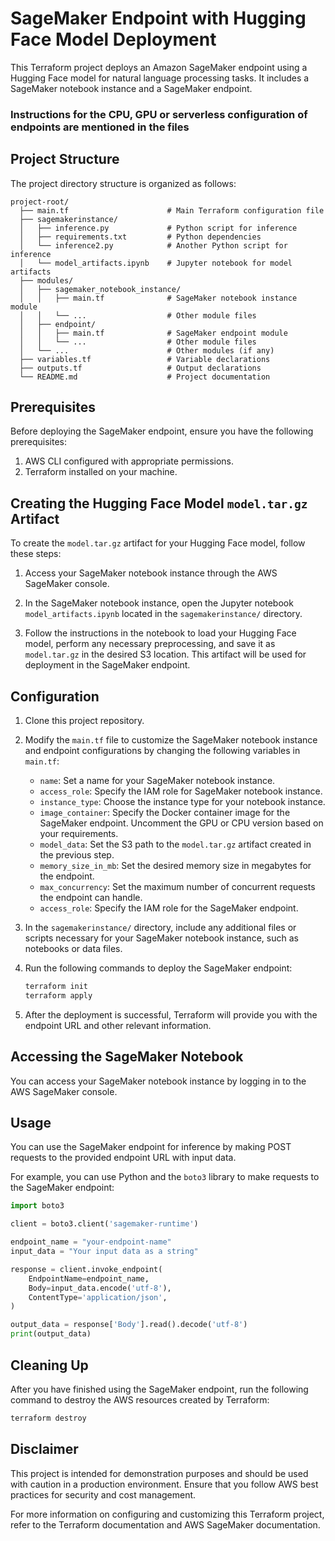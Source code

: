 

# SageMaker Endpoint with Hugging Face Model Deployment

This Terraform project deploys an Amazon SageMaker endpoint using a Hugging Face model for natural language processing tasks. It includes a SageMaker notebook instance and a SageMaker endpoint.


### Instructions for the CPU, GPU or serverless configuration of endpoints are mentioned in the files

## Project Structure

The project directory structure is organized as follows:

```
project-root/
  ├── main.tf                      # Main Terraform configuration file
  ├── sagemakerinstance/  
  │   ├── inference.py             # Python script for inference
  │   ├── requirements.txt         # Python dependencies
  │   └── inference2.py            # Another Python script for inference
  │   └── model_artifacts.ipynb    # Jupyter notebook for model artifacts
  ├── modules/
  │   ├── sagemaker_notebook_instance/
  │   │   ├── main.tf              # SageMaker notebook instance module
  │   │   └── ...                  # Other module files
  │   ├── endpoint/
  │   │   ├── main.tf              # SageMaker endpoint module
  │   │   └── ...                  # Other module files
  │   └── ...                      # Other modules (if any)
  ├── variables.tf                 # Variable declarations
  ├── outputs.tf                   # Output declarations
  └── README.md                    # Project documentation
```

## Prerequisites

Before deploying the SageMaker endpoint, ensure you have the following prerequisites:

1. AWS CLI configured with appropriate permissions.
2. Terraform installed on your machine.

## Creating the Hugging Face Model `model.tar.gz` Artifact

To create the `model.tar.gz` artifact for your Hugging Face model, follow these steps:

1. Access your SageMaker notebook instance through the AWS SageMaker console.

2. In the SageMaker notebook instance, open the Jupyter notebook `model_artifacts.ipynb` located in the `sagemakerinstance/` directory.

3. Follow the instructions in the notebook to load your Hugging Face model, perform any necessary preprocessing, and save it as `model.tar.gz` in the desired S3 location. This artifact will be used for deployment in the SageMaker endpoint.

## Configuration

1. Clone this project repository.

2. Modify the `main.tf` file to customize the SageMaker notebook instance and endpoint configurations by changing the following variables in `main.tf`:

   - `name`: Set a name for your SageMaker notebook instance.
   - `access_role`: Specify the IAM role for SageMaker notebook instance.
   - `instance_type`: Choose the instance type for your notebook instance.
   - `image_container`: Specify the Docker container image for the SageMaker endpoint. Uncomment the GPU or CPU version based on your requirements.
   - `model_data`: Set the S3 path to the `model.tar.gz` artifact created in the previous step.
   - `memory_size_in_mb`: Set the desired memory size in megabytes for the endpoint.
   - `max_concurrency`: Set the maximum number of concurrent requests the endpoint can handle.
   - `access_role`: Specify the IAM role for the SageMaker endpoint.

3. In the `sagemakerinstance/` directory, include any additional files or scripts necessary for your SageMaker notebook instance, such as notebooks or data files.

4. Run the following commands to deploy the SageMaker endpoint:

   ```bash
   terraform init
   terraform apply
   ```

5. After the deployment is successful, Terraform will provide you with the endpoint URL and other relevant information.

## Accessing the SageMaker Notebook

You can access your SageMaker notebook instance by logging in to the AWS SageMaker console.

## Usage

You can use the SageMaker endpoint for inference by making POST requests to the provided endpoint URL with input data.

For example, you can use Python and the `boto3` library to make requests to the SageMaker endpoint:

```python
import boto3

client = boto3.client('sagemaker-runtime')

endpoint_name = "your-endpoint-name"
input_data = "Your input data as a string"

response = client.invoke_endpoint(
    EndpointName=endpoint_name,
    Body=input_data.encode('utf-8'),
    ContentType='application/json',
)

output_data = response['Body'].read().decode('utf-8')
print(output_data)
```

## Cleaning Up

After you have finished using the SageMaker endpoint, run the following command to destroy the AWS resources created by Terraform:

```bash
terraform destroy
```

## Disclaimer

This project is intended for demonstration purposes and should be used with caution in a production environment. Ensure that you follow AWS best practices for security and cost management.

For more information on configuring and customizing this Terraform project, refer to the Terraform documentation and AWS SageMaker documentation.